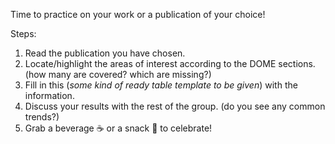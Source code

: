 <p style='text-align: justify;'>
Time to practice on your work or a publication of your choice!
</p>


Steps:

1. Read the publication you have chosen.
2. Locate/highlight the areas of interest according to the DOME sections. (how many are covered? which are missing?)
3. Fill in this (*some kind of ready table template to be given*) with the information.
4. Discuss your results with the rest of the group. (do you see any common trends?)
5. Grab a beverage ☕ or a snack 🧁 to celebrate!

</p>